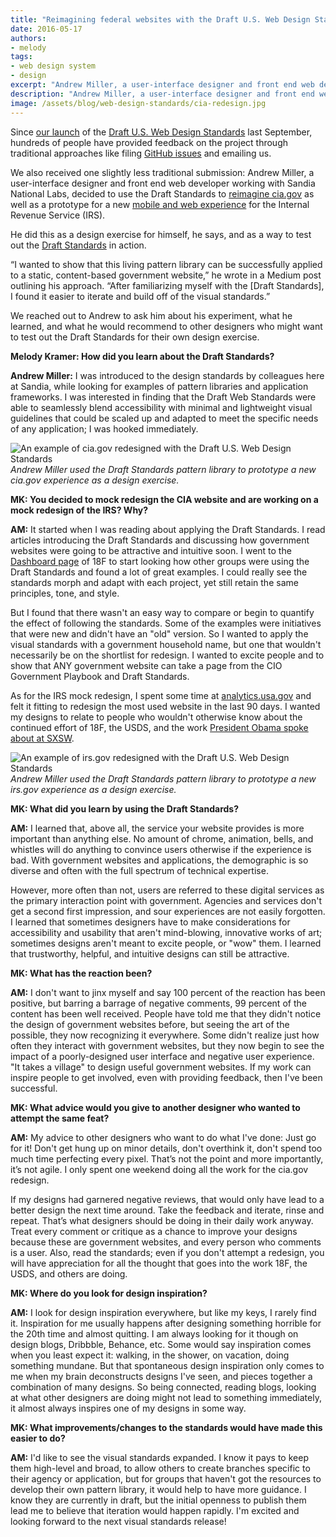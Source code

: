 ```yaml
---
title: "Reimagining federal websites with the Draft U.S. Web Design Standards"
date: 2016-05-17
authors:
- melody
tags:
- web design system
- design
excerpt: "Andrew Miller, a user-interface designer and front end web developer working with Sandia National Labs, decided to use the Draft U.S. Web Design Standards to reimagine cia.gov as well as a prototype for a new mobile and web experience for the Internal Revenue Service (IRS)."
description: "Andrew Miller, a user-interface designer and front end web developer working with Sandia National Labs, decided to use the Draft U.S. Web Design Standards to reimagine cia.gov as well as a prototype for a new mobile and web experience for the Internal Revenue Service (IRS)."
image: /assets/blog/web-design-standards/cia-redesign.jpg
---
```


Since [our
launch](https://18f.gsa.gov/2015/09/28/web-design-standards/) of the
[Draft U.S. Web Design
Standards](https://playbook.cio.gov/designstandards/) last September,
hundreds of people have provided feedback on the project through
traditional approaches like filing [GitHub
issues](https://github.com/18F/web-design-standards/issues) and
emailing us.

We also received one slightly less traditional submission: Andrew
Miller, a user-interface designer and
front end web developer working with Sandia National Labs, decided to
use the Draft Standards to [reimagine
cia.gov](https://medium.com/organizer-sandbox/let-s-redesign-the-u-s-government-cia-gov-efe2070c8146#.7x1cex4k0)
as well as a prototype for a new [mobile and web
experience](https://medium.com/@iamandrewmiller/where-s-my-tax-refund-redesigning-irs-gov-53fd2dccb3fc#.1nq2jvy47)
for the Internal Revenue Service (IRS).

He did this as a design exercise for himself, he says, and as a way to
test out the [Draft
Standards](https://playbook.cio.gov/designstandards/) in action.

“I wanted to show that this living pattern library can be successfully
applied to a static, content-based government website,” he wrote in a
Medium post outlining his approach. “After familiarizing myself with the
[Draft Standards], I found it easier to iterate and build off of the
visual standards.”

We reached out to Andrew to ask him about his experiment, what he
learned, and what he would recommend to other designers who might want
to test out the Draft Standards for their own design exercise.

**Melody Kramer: How did you learn about the Draft Standards?**

**Andrew Miller:** I was introduced to the design standards by colleagues
here at Sandia, while looking for examples of pattern libraries and
application frameworks. I was interested in finding that the Draft Web
Standards were able to seamlessly blend accessibility with minimal and
lightweight visual guidelines that could be scaled up and adapted to
meet the specific needs of any application; I was hooked immediately.

![An example of cia.gov redesigned with the Draft U.S. Web Design Standards]({{site.baseurl}}/assets/blog/web-design-standards/cia-redesign.jpg)
*Andrew Miller used the Draft Standards pattern library to
prototype a new cia.gov experience as a design exercise.*

**MK: You decided to mock redesign the CIA website and are working on a mock redesign of the IRS? Why?**

**AM:** It started when I was reading about applying the Draft Standards. I
read articles introducing the Draft Standards and discussing how
government websites were going to be attractive and intuitive soon. I
went to the [Dashboard page](https://18f.gsa.gov/dashboard/) of 18F to
start looking how other groups were using the Draft Standards and found
a lot of great examples. I could really see the standards morph and
adapt with each project, yet still retain the same principles, tone, and
style.

But I found that there wasn't an easy way to compare or begin to
quantify the effect of following the standards. Some of the examples
were initiatives that were new and didn't have an "old" version. So I
wanted to apply the visual standards with a government household name,
but one that wouldn't necessarily be on the shortlist for redesign. I
wanted to excite people and to show that ANY government website can
take a page from the CIO Government Playbook and Draft Standards.

As for the IRS mock redesign, I spent some time at
[analytics.usa.gov](http://analytics.usa.gov/) and felt it fitting to
redesign the most used website in the last 90 days. I wanted my designs
to relate to people who wouldn't otherwise know about the continued
effort of 18F, the USDS, and the work [President Obama spoke about at
SXSW](https://www.youtube.com/watch?v=wfsIZioIpdI).

![An example of irs.gov redesigned with the Draft U.S. Web Design Standards]({{site.baseurl}}/assets/blog/web-design-standards/irs-redesign.jpg)
*Andrew Miller used the Draft Standards pattern library to
prototype a new irs.gov experience as a design exercise.*

**MK: What did you learn by using the Draft Standards?**

**AM:** I learned that, above all, the service your website provides is more
important than anything else. No amount of chrome, animation, bells, and
whistles will do anything to convince users otherwise if the experience
is bad. With government websites and applications, the demographic is so
diverse and often with the full spectrum of technical expertise.

However, more often than not, users are referred to these digital
services as the primary interaction point with government. Agencies and
services don't get a second first impression, and sour experiences are
not easily forgotten. I learned that sometimes designers have to make
considerations for accessibility and usability that aren't mind-blowing,
innovative works of art; sometimes designs aren't meant to excite
people, or "wow" them. I learned that trustworthy, helpful, and
intuitive designs can still be attractive.

**MK: What has the reaction been?**

**AM:** I don't want to jinx myself and say 100 percent of the reaction has been
positive, but barring a barrage of negative comments, 99 percent of the content
has been well received. People have told me that they didn't notice the
design of government websites before, but seeing the art of the
possible, they now recognizing it everywhere. Some didn't realize just
how often they interact with government websites, but they now begin to
see the impact of a poorly-designed user interface and negative user
experience. "It takes a village" to design useful government websites.
If my work can inspire people to get involved, even with providing
feedback, then I've been successful.

**MK: What advice would you give to another designer who wanted to attempt the same feat?**

**AM:** My advice to other designers who want to do what I've done: Just go
for it! Don't get hung up on minor details, don't overthink it, don't
spend too much time perfecting every pixel. That’s not the point and
more importantly, it’s not agile. I only spent one weekend doing all the
work for the cia.gov redesign.

If my designs had garnered negative reviews, that would only have lead
to a better design the next time around. Take the feedback and iterate,
rinse and repeat. That’s what designers should be doing in their daily
work anyway. Treat every comment or critique as a chance to improve your
designs because these are government websites, and every person who
comments is a user. Also, read the standards; even if you don't attempt
a redesign, you will have appreciation for all the thought that goes
into the work 18F, the USDS, and others are doing.

**MK: Where do you look for design inspiration?**

**AM:** I look for design inspiration everywhere, but like my keys, I rarely
find it. Inspiration for me usually happens after designing something
horrible for the 20th time and almost quitting. I am always looking for
it though on design blogs, Dribbble, Behance, etc. Some would say
inspiration comes when you least expect it: walking, in the shower, on
vacation, doing something mundane. But that spontaneous design
inspiration only comes to me when my brain deconstructs designs I've
seen, and pieces together a combination of many designs. So being
connected, reading blogs, looking at what other designers are doing
might not lead to something immediately, it almost always inspires one
of my designs in some way.

**MK: What improvements/changes to the standards would have made this easier to do?**

**AM:** I'd like to see the visual standards expanded. I know it pays to
keep them high-level and broad, to allow others to create branches
specific to their agency or application, but for groups that haven't got
the resources to develop their own pattern library, it would help to
have more guidance. I know they are currently in draft, but the initial
openness to publish them lead me to believe that iteration would happen
rapidly. I'm excited and looking forward to the next visual standards
release!
